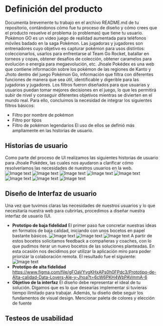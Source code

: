 # Definición del producto
Documenta brevemente tu trabajo en el archivo README.md de tu repositorio, contándonos cómo fue tu proceso de diseño y cómo crees que el producto resuelve el problema (o problemas) que tiene tu usuario.
Pokémon GO es un video juego de realidad aumentada para teléfonos móviles badado en la saga Pokémon. Las jugadoras y jugadores son entrenadores cuyo objetivo es capturar pokémon para usos distintos: coleccionarlos, usarlos para enfrentarse al Team Go Rocket, batallar en torneos y copas, obtener desafíos de colección, obtener caramelos para evolución o energía para megaevolución, etc.
Jhoale Pokédex es una web que contiene información sobre los pokémon de las regiones de Kanto y Jhoto dentro del juego Pokémon Go, información que filtra con diferentes funciones de manera que sea útil, identificable y digerible para las jugadoras y jugadores. Los filtros fueron diseñados para que usuarias y usuarios puedan tomar mejores decisiones en el juego, lo que les permitirá subir de nivel y conseguir diferentes objetivos mientras se divierten en el mundo real.
Para ello, concluimos la necesidad de integrar los siguientes filtros básicos:
* Filtro por nombre de pokémon
* Filtro por tipos
* Filtro de pokémon legendarios
El uso de ellos se definió más ampliamente en las historias de usuario.
## Historias de usuario
Como parte del proceso de UI realizamos las siguientes historias de usuario para Jhoale Pokédex, las cuales nos ayudaron a clarificar cómo resolveríamos las necesidades de nuestros usuarios en la web.
![Image text](https://github.com/alerileri/DEV002-data-lovers/blob/main/src/img/PGPokedexHU001.jpeg)
![Image text](https://github.com/alerileri/DEV002-data-lovers/blob/main/src/img/PGPokedexHU005.jpeg)
![Image text](https://github.com/alerileri/DEV002-data-lovers/blob/main/src/img/PGPokedexHU006.jpeg)
![Image text](https://github.com/alerileri/DEV002-data-lovers/blob/main/src/img/PGPokedexHU007.jpeg)
![Image text](https://github.com/alerileri/DEV002-data-lovers/blob/main/src/img/PGPokedexHU008.jpeg)
![Image text](https://github.com/alerileri/DEV002-data-lovers/blob/main/src/img/PGPokedexHU009.jpeg)
![Image text](https://github.com/alerileri/DEV002-data-lovers/blob/main/src/img/PGPokedexHU010.jpeg)
![Image text](https://github.com/alerileri/DEV002-data-lovers/blob/main/src/img/PGPokedexHU011.jpeg)
## Diseño de Interfaz de usuario
Una vez que tuvimos claras las necesidades de nuestros usuarios y lo que necesitaría nuestra web para cubrirlas, procedimos a diseñar nuestra interfaz de usuario (UI.
- **Prototipo de baja fidelidad**
El primer paso fue concretar nuestras ideas en formatos de baja calidad, iniciando con unos bocetos en papel bastante básicos.
 ![Image text](https://github.com/alerileri/DEV002-data-lovers/blob/main/src/img/Prot-BN-papel-1.jpeg)
![Image text](https://github.com/alerileri/DEV002-data-lovers/blob/main/src/img/Prot-BN-papel-2.jpeg)
![Image text](https://github.com/alerileri/DEV002-data-lovers/blob/main/src/img/Prot-BN-papel-3.jpeg)
A partir de estos bocetos solicitamos feedback a compañeras y coaches, con lo que pudimos iterar un nuevo bocetos de las soluciones planteadas. En esta ocasión nos decidimos por utilizar la aplicación miro para poder priorizar la colaboración remota. El resultado fue el siguiente:
![Image text](https://github.com/alerileri/DEV002-data-lovers/blob/main/src/img/prot-bn-dig.png)
- **Prototipo de alta fidelidad**
https://www.figma.com/file/gFOaVYvgKHxAPs0h0FPdc3/Prototipo-de-Alta-calidad-Data-Lovers-Ale-y-Jhoa?t=6cW6PKH4WbPAVmmA-6
- **Objetivo de la interfaz**
El diseño debe representar el ideal de tu solución. Digamos que es lo que desearías implementar si tuvieras tiempo ilimitado para trabajar. Además, tu diseño debe seguir los fundamentos de visual design.
Mencionar paleta de colores y elección de fuente
## Testeos de usabilidad









